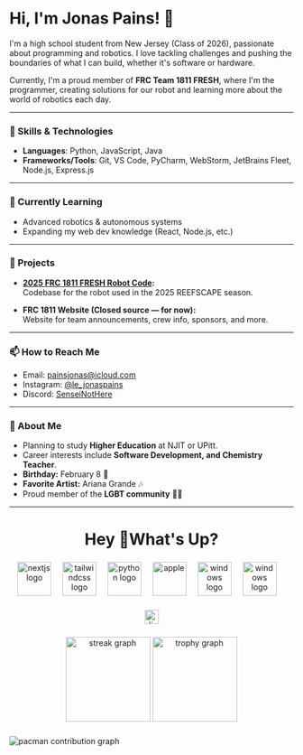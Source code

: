 # Hi, I'm Jonas Pains! 👋  
I'm a high school student from New Jersey (Class of 2026), passionate about programming and robotics. I love tackling challenges and pushing the boundaries of what I can build, whether it's software or hardware.

Currently, I'm a proud member of **FRC Team 1811 FRESH**, where I'm the programmer, creating solutions for our robot and learning more about the world of robotics each day.

---

### 🚀 Skills & Technologies
- **Languages**: Python, JavaScript, Java  
- **Frameworks/Tools**: Git, VS Code, PyCharm, WebStorm, JetBrains Fleet, Node.js, Express.js

---

### 🌱 Currently Learning
- Advanced robotics & autonomous systems  
- Expanding my web dev knowledge (React, Node.js, etc.)  

---

### 📝 Projects
- **[2025 FRC 1811 FRESH Robot Code](https://github.com/SenseiNotHere/2025Swerve):**  
  Codebase for the robot used in the 2025 REEFSCAPE season.  

- **FRC 1811 Website (Closed source — for now):**  
  Website for team announcements, crew info, sponsors, and more.

---

### 📫 How to Reach Me
- Email: [painsjonas@icloud.com](mailto:painsjonas@icloud.com)  
- Instagram: [@le_jonaspains](https://instagram.com/le_jonaspains)  
- Discord: [SenseiNotHere](https://discord.com/users/961762463823593523)  

---

### 🧑 About Me
- Planning to study **Higher Education** at NJIT or UPitt.  
- Career interests include **Software Development, and Chemistry Teacher**.  
- **Birthday:** February 8 🎉  
- **Favorite Artist:** Ariana Grande 🎶  
- Proud member of the **LGBT community** 🏳️‍🌈  

---

<h1 align="center">Hey 👋What's Up?</h1>

###

<div align="center">
  <img src="https://skillicons.dev/icons?i=nextjs" height="60" alt="nextjs logo"  />
  <img width="12" />
  <img src="https://skillicons.dev/icons?i=tailwind" height="60" alt="tailwindcss logo"  />
  <img width="12" />
  <img src="https://skillicons.dev/icons?i=py" height="60" alt="python logo"  />
  <img width="12" />
  <img src="https://skillicons.dev/icons?i=apple" height="60" alt=apple logo />
  <img width="12" />
  <img src="https://skillicons.dev/icons?i=windows" height="60" alt="windows logo"  />
  <img width="12" />
  <img src="https://skillicons.dev/icons?i=webstorm" height="60" alt="windows logo"  />
  <img width="12" />
</div>

###

<div align="center">
  <img src="https://img.shields.io/static/v1?message=Discord&logo=discord&label=&color=7289DA&logoColor=white&labelColor=&style=for-the-badge" height="25" alt="discord logo"  />
</div>

###

<div align="center">
  <img src="https://streak-stats.demolab.com?user=senseinothere&locale=en&mode=daily&theme=dracula&hide_border=false&border_radius=5&order=3" height="150" alt="streak graph"  />
  <img src="https://github-profile-trophy.vercel.app?username=senseinothere&theme=dracula&column=-1&row=1&margin-w=8&margin-h=8&no-bg=false&no-frame=false&order=4" height="150" alt="trophy graph"  />
</div>

###

<picture>
  <source media="(prefers-color-scheme: dark)" srcset="https://raw.githubusercontent.com/maurodesouza/maurodesouza/output/pacman-contribution-graph-dark.svg">
  <source media="(prefers-color-scheme: light)" srcset="https://raw.githubusercontent.com/maurodesouza/maurodesouza/output/pacman-contribution-graph.svg">
  <img alt="pacman contribution graph" src="https://raw.githubusercontent.com/maurodesouza/maurodesouza/output/pacman-contribution-graph.svg">
</picture>

###
